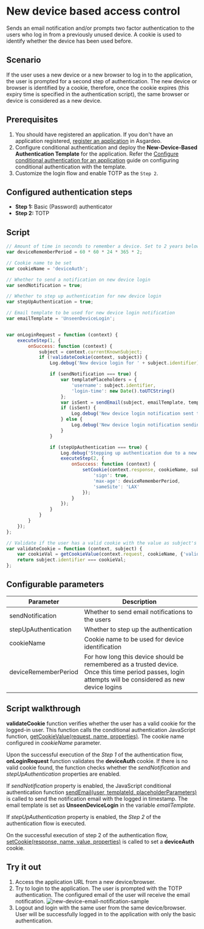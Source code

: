 # New device based access control

Sends an email notification and/or prompts two factor authentication to the users who log in from a previously unused
device. A cookie is used to identify whether the device has been used before.

## Scenario

If the user uses a new device or a new browser to log in to the application, the user is prompted for a second step of
authentication. The new device or browser is identified by a cookie, therefore, once the cookie expires (this expiry
time is specified in the authentication script), the same browser or device is considered as a new device.

## Prerequisites
1. You should have registered an application. If you don't have an application registered, <a href ="/guides/applications/web-app/oidc/register-app/">register an application</a> in Asgardeo.
2. Configure conditional authentication and deploy the **New-Device-Based Authentication Template** for the application.
   Refer the <a href ="/guides/conditional-auth/configure-conditional-auth/">Configure conditional authentication for an application</a> guide on
   configuring conditional authentication with the template.
3. Customize the login flow and enable TOTP as the `Step 2`.

## Configured authentication steps

* **Step 1:** Basic (Password) authenticator
* **Step 2:** TOTP

## Script

```js
// Amount of time in seconds to remember a device. Set to 2 years below.
var deviceRememberPeriod = 60 * 60 * 24 * 365 * 2;

// Cookie name to be set
var cookieName = 'deviceAuth';

// Whether to send a notification on new device login
var sendNotification = true;

// Whether to step up authentication for new device login
var stepUpAuthentication = true;

// Email template to be used for new device login notification
var emailTemplate = 'UnseenDeviceLogin';


var onLoginRequest = function (context) {
    executeStep(1, {
        onSuccess: function (context) {
            subject = context.currentKnownSubject;
            if (!validateCookie(context, subject)) {
                Log.debug('New device login for ' + subject.identifier);

                if (sendNotification === true) {
                    var templatePlaceholders = {
                        'username': subject.identifier,
                        'login-time': new Date().toUTCString()
                    };
                    var isSent = sendEmail(subject, emailTemplate, templatePlaceholders);
                    if (isSent) {
                        Log.debug('New device login notification sent to ' + subject.identifier);
                    } else {
                        Log.debug('New device login notification sending failed to ' + subject.identifier);
                    }
                }

                if (stepUpAuthentication === true) {
                    Log.debug('Stepping up authentication due to a new device login for ' + subject.identifier);
                    executeStep(2, {
                        onSuccess: function (context) {
                            setCookie(context.response, cookieName, subject.identifier, {
                                'sign': true,
                                'max-age': deviceRememberPeriod,
                                'sameSite': 'LAX'
                            });
                        }
                    });
                }
            }
        }
    });
};

// Validate if the user has a valid cookie with the value as subject's username
var validateCookie = function (context, subject) {
    var cookieVal = getCookieValue(context.request, cookieName, {'validateSignature': true});
    return subject.identifier === cookieVal;
};

```

## Configurable parameters

<table>
   <thead>
      <tr>
         <th>Parameter</th>
         <th>Description</th>
      </tr>
   </thead>
   <tbody>
      <tr>
         <td>sendNotification</td>
         <td>Whether to send email notifications to the users</td>
      </tr>
      <tr>
         <td>stepUpAuthentication</td>
         <td>Whether to step up the authentication</td>
      </tr>
      <tr>
         <td>cookieName</td>
         <td>Cookie name to be used for device identification</td>
      </tr>
      <tr>
         <td>deviceRememberPeriod</td>
         <td>For how long this device should be remembered as a trusted device. Once this time period passes, login attempts will be considered as new device logins</td>
      </tr>
   </tbody>
</table>

## Script walkthrough
**validateCookie** function verifies whether the user has a valid cookie for the logged-in user. This function calls the conditional authentication JavaScript function, [getCookieValue(request, name, properties)](../api-reference/#get-cookie-value). The cookie name configured in _cookieName_ parameter.

Upon the successful execution of the _Step 1_ of the authentication flow, **onLoginRequest** function validates the **deviceAuth** cookie. If there is no valid cookie found, the function checks whether the _sendNotification_ and _stepUpAuthentication_ properties are enabled.

If _sendNotification_ property is enabled, the JavaScript conditional authentication function [sendEmail(user, templateId, placeholderParameters)](../api-reference/#send-email) is called to send the notification email with the logged in timestamp. The email template is set as **UnseenDeviceLogin** in the variable _emailTemplate_.

If _stepUpAuthentication_ property is enabled, the _Step 2_ of the authentication flow is executed.

On the successful execution of step 2 of the authentication flow, [setCookie(response, name, value, properties)](../api-reference/#set-cookie) is called to set a **deviceAuth** cookie.

## Try it out

1. Access the application URL from a new device/browser.
2. Try to login to the application. The user is prompted with the TOTP authentication. The configured email of the user
   will receive the email notification.
    <img :src="$withBase('/assets/img/guides/conditional-auth/new-device-email-notification.png')" alt="new-device-email-notification-sample">
3. Logout and login with the same user from the same device/browser. User will be successfully logged in to the
   application with only the basic authentication.
